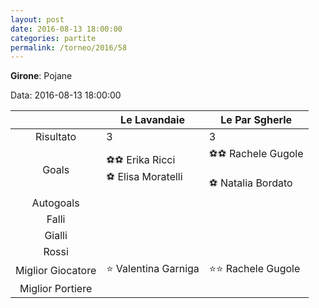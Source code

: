 ```yaml
---
layout: post
date: 2016-08-13 18:00:00
categories: partite
permalink: /torneo/2016/58
---
```

**Girone**: Pojane

Data: 2016-08-13 18:00:00

| | Le Lavandaie | Le Par Sgherle |
|:-----:|-----|-----|
Risultato|3|3
Goals|⚽⚽ Erika Ricci<br/>⚽ Elisa Moratelli|⚽⚽ Rachele Gugole<br/><br/>⚽ Natalia Bordato<br/>
Autogoals||
Falli||
Gialli||
Rossi||
Miglior Giocatore|⭐ Valentina Garniga<br/>|⭐⭐ Rachele Gugole<br/>
Miglior Portiere||